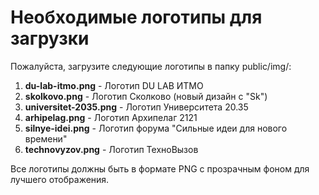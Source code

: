 # Необходимые логотипы для загрузки

Пожалуйста, загрузите следующие логотипы в папку public/img/:

1. **du-lab-itmo.png** - Логотип DU LAB ИТМО
2. **skolkovo.png** - Логотип Сколково (новый дизайн с "Sk")
3. **universitet-2035.png** - Логотип Университета 20.35
4. **arhipelag.png** - Логотип Архипелаг 2121
5. **silnye-idei.png** - Логотип форума "Сильные идеи для нового времени"
6. **technovyzov.png** - Логотип ТехноВызов

Все логотипы должны быть в формате PNG с прозрачным фоном для лучшего отображения.